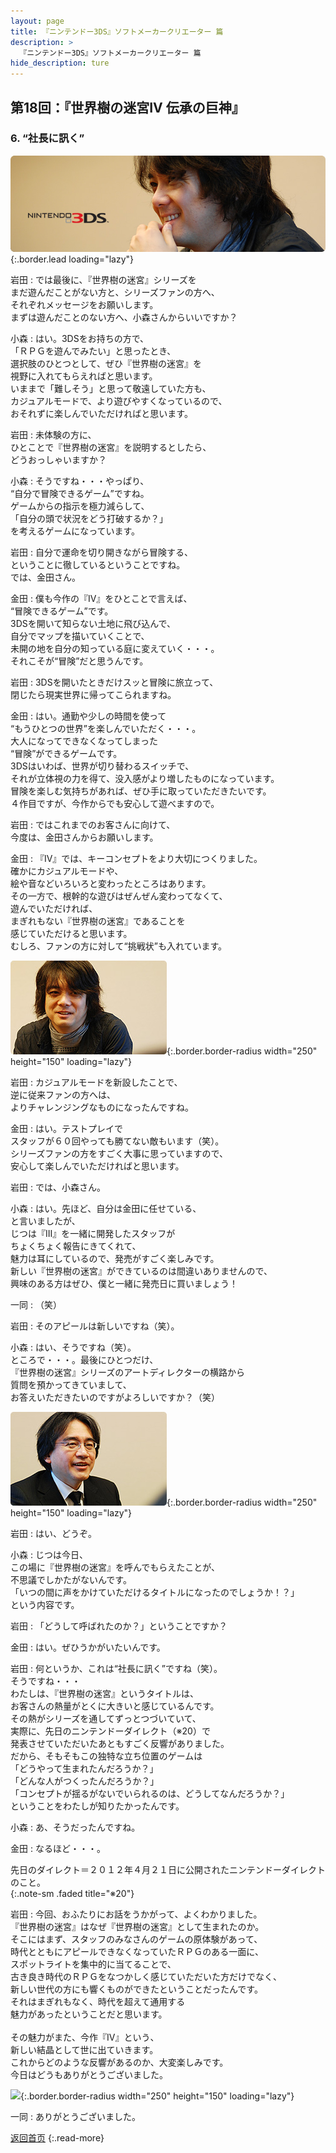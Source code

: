 ```yaml
---
layout: page
title: 『ニンテンドー3DS』ソフトメーカークリエーター 篇
description: >
  『ニンテンドー3DS』ソフトメーカークリエーター 篇
hide_description: ture
---
```


## 第18回：『世界樹の迷宮IV 伝承の巨神』

### 6. “社長に訊く”

![](/interviews/jp/3ds/creators/vol1/img/mainvisual6.jpg){:.border.lead loading="lazy"}

岩田
: では最後に、『世界樹の迷宮』シリーズを<br>まだ遊んだことがない方と、シリーズファンの方へ、<br>それぞれメッセージをお願いします。<br>まずは遊んだことのない方へ、小森さんからいいですか？

小森
: はい。3DSをお持ちの方で、<br>「ＲＰＧを遊んでみたい」と思ったとき、<br>選択肢のひとつとして、ぜひ『世界樹の迷宮』を<br>視野に入れてもらえればと思います。<br>いままで「難しそう」と思って敬遠していた方も、<br>カジュアルモードで、より遊びやすくなっているので、<br>おそれずに楽しんでいただければと思います。

岩田
: 未体験の方に、<br>ひとことで『世界樹の迷宮』を説明するとしたら、<br>どうおっしゃいますか？

小森
: そうですね・・・やっぱり、<br>“自分で冒険できるゲーム”ですね。<br>ゲームからの指示を極力減らして、<br>「自分の頭で状況をどう打破するか？」<br>を考えるゲームになっています。

岩田
: 自分で運命を切り開きながら冒険する、<br>ということに徹しているということですね。<br>では、金田さん。

金田
: 僕も今作の『IV』をひとことで言えば、<br>“冒険できるゲーム”です。<br>3DSを開いて知らない土地に飛び込んで、<br>自分でマップを描いていくことで、<br>未開の地を自分の知っている庭に変えていく・・・。<br>それこそが“冒険”だと思うんです。

岩田
: 3DSを開いたときだけスッと冒険に旅立って、<br>閉じたら現実世界に帰ってこられますね。

金田
: はい。通勤や少しの時間を使って<br>“もうひとつの世界”を楽しんでいただく・・・。<br>大人になってできなくなってしまった<br>“冒険”ができるゲームです。<br>3DSはいわば、世界が切り替わるスイッチで、<br>それが立体視の力を得て、没入感がより増したものになっています。<br>冒険を楽しむ気持ちがあれば、ぜひ手に取っていただきたいです。<br>４作目ですが、今作からでも安心して遊べますので。

岩田
: ではこれまでのお客さんに向けて、<br>今度は、金田さんからお願いします。

金田
: 『IV』では、キーコンセプトをより大切につくりました。<br>確かにカジュアルモードや、<br>絵や音などいろいろと変わったところはあります。<br>その一方で、根幹的な遊びはぜんぜん変わってなくて、<br>遊んでいただければ、<br>まぎれもない『世界樹の迷宮』であることを<br>感じていただけると思います。<br>むしろ、ファンの方に対して“挑戦状”も入れています。

![](/interviews/jp/3ds/creators/vol1/img/photo17.jpg){:.border.border-radius width="250" height="150" loading="lazy"}

岩田
: カジュアルモードを新設したことで、<br>逆に従来ファンの方へは、<br>よりチャレンジングなものになったんですね。

金田
: はい。テストプレイで<br>スタッフが６０回やっても勝てない敵もいます（笑）。<br>シリーズファンの方をすごく大事に思っていますので、<br>安心して楽しんでいただければと思います。

岩田
: では、小森さん。

小森
: はい。先ほど、自分は金田に任せている、<br>と言いましたが、<br>じつは『III』を一緒に開発したスタッフが<br>ちょくちょく報告にきてくれて、<br>魅力は耳にしているので、発売がすごく楽しみです。<br>新しい『世界樹の迷宮』ができているのは間違いありませんので、<br>興味のある方はぜひ、僕と一緒に発売日に買いましょう！

一同
: （笑）

岩田
: そのアピールは新しいですね（笑）。

小森
: はい、そうですね（笑）。<br>ところで・・・。最後にひとつだけ、<br>『世界樹の迷宮』シリーズのアートディレクターの横路から<br>質問を預かってきていまして、<br>お答えいただきたいのですがよろしいですか？（笑）

![](/interviews/jp/3ds/creators/vol1/img/photo18.jpg){:.border.border-radius width="250" height="150" loading="lazy"}

岩田
: はい、どうぞ。

小森
: じつは今日、<br>この場に『世界樹の迷宮』を呼んでもらえたことが、<br>不思議でしかたがないんです。<br>「いつの間に声をかけていただけるタイトルになったのでしょうか！？」<br>という内容です。

岩田
: 「どうして呼ばれたのか？」ということですか？

金田
: はい。ぜひうかがいたいんです。

岩田
: 何というか、これは“社長に訊く”ですね（笑）。<br>そうですね・・・<br>わたしは、『世界樹の迷宮』というタイトルは、<br>お客さんの熱量がとくに大きいと感じているんです。<br>その熱がシリーズを通してずっとつづいていて、<br>実際に、先日のニンテンドーダイレクト（※20）で<br>発表させていただいたあともすごく反響がありました。<br>だから、そもそもこの独特な立ち位置のゲームは<br>「どうやって生まれたんだろうか？」<br>「どんな人がつくったんだろうか？」<br>「コンセプトが揺るがないでいられるのは、どうしてなんだろうか？」<br>ということをわたしが知りたかったんです。

小森
: あ、そうだったんですね。

金田
: なるほど・・・。

先日のダイレクト＝２０１２年４月２１日に公開されたニンテンドーダイレクトのこと。              
{:.note-sm .faded title="※20"}

岩田
: 今回、おふたりにお話をうかがって、よくわかりました。<br>『世界樹の迷宮』はなぜ『世界樹の迷宮』として生まれたのか。<br>そこにはまず、スタッフのみなさんのゲームの原体験があって、<br>時代とともにアピールできなくなっていたＲＰＧのある一面に、<br>スポットライトを集中的に当てることで、<br>古き良き時代のＲＰＧをなつかしく感じていただいた方だけでなく、<br>新しい世代の方にも響くものができたということだったんです。<br>それはまぎれもなく、時代を超えて通用する<br>魅力があったということだと思います。<br>&nbsp;<br>その魅力がまた、今作『IV』という、<br>新しい結晶として世に出ていきます。<br>これからどのような反響があるのか、大変楽しみです。<br>今日はどうもありがとうございました。

![](/interviews/jp/3ds/creators/vol1/img/photo19.jpg){:.border.border-radius width="250" height="150" loading="lazy"}

一同
: ありがとうございました。

[返回首页](../../../../../)
{:.read-more}


